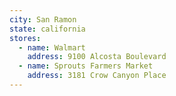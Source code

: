 ```yaml
---
city: San Ramon
state: california
stores:
  - name: Walmart
    address: 9100 Alcosta Boulevard
  - name: Sprouts Farmers Market
    address: 3181 Crow Canyon Place
---
```

